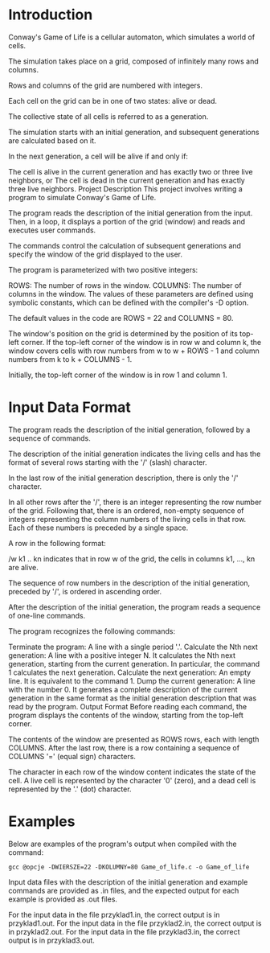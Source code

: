 # Introduction
Conway's Game of Life is a cellular automaton, which simulates a world of cells.

The simulation takes place on a grid, composed of infinitely many rows and columns.

Rows and columns of the grid are numbered with integers.

Each cell on the grid can be in one of two states: alive or dead.

The collective state of all cells is referred to as a generation.

The simulation starts with an initial generation, and subsequent generations are calculated based on it.

In the next generation, a cell will be alive if and only if:

The cell is alive in the current generation and has exactly two or three live neighbors, or
The cell is dead in the current generation and has exactly three live neighbors.
Project Description
This project involves writing a program to simulate Conway's Game of Life.

The program reads the description of the initial generation from the input. Then, in a loop, it displays a portion of the grid (window) and reads and executes user commands.

The commands control the calculation of subsequent generations and specify the window of the grid displayed to the user.

The program is parameterized with two positive integers:

ROWS: The number of rows in the window.
COLUMNS: The number of columns in the window.
The values of these parameters are defined using symbolic constants, which can be defined with the compiler's -D option.

The default values in the code are ROWS = 22 and COLUMNS = 80.

The window's position on the grid is determined by the position of its top-left corner. If the top-left corner of the window is in row w and column k, the window covers cells with row numbers from w to w + ROWS - 1 and column numbers from k to k + COLUMNS - 1.

Initially, the top-left corner of the window is in row 1 and column 1.

# Input Data Format
The program reads the description of the initial generation, followed by a sequence of commands.

The description of the initial generation indicates the living cells and has the format of several rows starting with the '/' (slash) character.

In the last row of the initial generation description, there is only the '/' character.

In all other rows after the '/', there is an integer representing the row number of the grid. Following that, there is an ordered, non-empty sequence of integers representing the column numbers of the living cells in that row. Each of these numbers is preceded by a single space.

A row in the following format:

/w k1 .. kn
indicates that in row w of the grid, the cells in columns k1, ..., kn are alive.

The sequence of row numbers in the description of the initial generation, preceded by '/', is ordered in ascending order.

After the description of the initial generation, the program reads a sequence of one-line commands.

The program recognizes the following commands:

Terminate the program: A line with a single period '.'.
Calculate the Nth next generation: A line with a positive integer N. It calculates the Nth next generation, starting from the current generation. In particular, the command 1 calculates the next generation.
Calculate the next generation: An empty line. It is equivalent to the command 1.
Dump the current generation: A line with the number 0. It generates a complete description of the current generation in the same format as the initial generation description that was read by the program.
Output Format
Before reading each command, the program displays the contents of the window, starting from the top-left corner.

The contents of the window are presented as ROWS rows, each with length COLUMNS. After the last row, there is a row containing a sequence of COLUMNS '=' (equal sign) characters.

The character in each row of the window content indicates the state of the cell. A live cell is represented by the character '0' (zero), and a dead cell is represented by the '.' (dot) character.

# Examples
Below are examples of the program's output when compiled with the command:
```
gcc @opcje -DWIERSZE=22 -DKOLUMNY=80 Game_of_life.c -o Game_of_life
```
Input data files with the description of the initial generation and example commands are provided as .in files, and the expected output for each example is provided as .out files.

For the input data in the file przyklad1.in, the correct output is in przyklad1.out.
For the input data in the file przyklad2.in, the correct output is in przyklad2.out.
For the input data in the file przyklad3.in, the correct output is in przyklad3.out.
